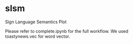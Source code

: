# slsm
Sign Language Semantics Plot

Please refer to complete.ipynb for the full workflow. We used toastynews.vec for word vector. 
